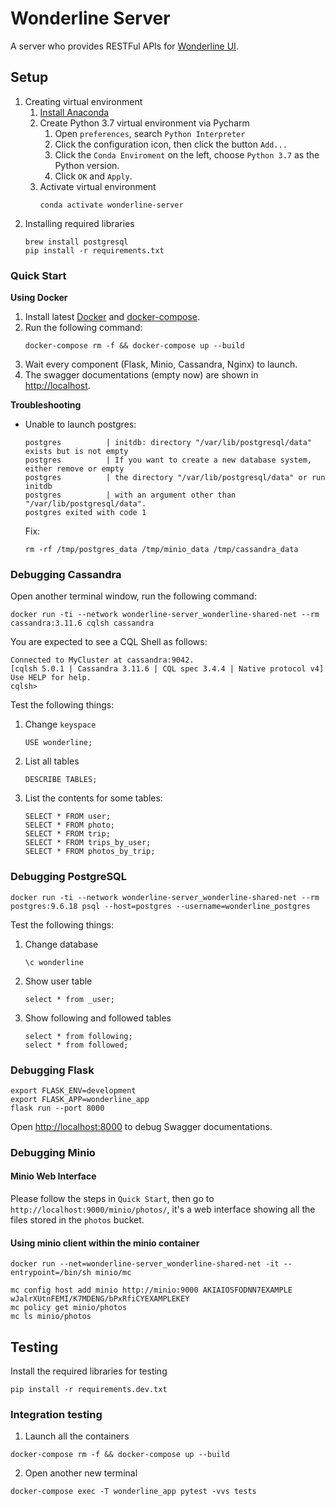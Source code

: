 # Wonderline Server
A server who provides RESTFul APIs for [Wonderline UI](https://github.com/yyyyyan/wonderline-ui).
## Setup
 1. Creating virtual environment
    1. [Install Anaconda](https://docs.anaconda.com/anaconda/install/)
    2. Create Python 3.7 virtual environment via Pycharm
        1. Open `preferences`, search `Python Interpreter`
        2. Click the configuration icon, then click the button `Add...`
        3. Click the `Conda Enviroment` on the left, choose `Python 3.7` as the Python version.
        4. Click `OK` and `Apply`.
    3. Activate virtual environment
        ```shell script
        conda activate wonderline-server
        ```
 2. Installing required libraries
    ```shell script
    brew install postgresql
    pip install -r requirements.txt
    ```
### Quick Start
**Using Docker**
 1. Install latest [Docker](https://docs.docker.com/get-docker/) and [docker-compose](https://docs.docker.com/compose/install/).
 2. Run the following command:
    ```shell script
    docker-compose rm -f && docker-compose up --build
    ```
 3. Wait every component (Flask, Minio, Cassandra, Nginx) to launch.
 6. The swagger documentations (empty now) are shown in [http://localhost](http://localhost).

**Troubleshooting**
 - Unable to launch postgres:
   ```shell script
   postgres          | initdb: directory "/var/lib/postgresql/data" exists but is not empty
   postgres          | If you want to create a new database system, either remove or empty
   postgres          | the directory "/var/lib/postgresql/data" or run initdb
   postgres          | with an argument other than "/var/lib/postgresql/data".
   postgres exited with code 1
   ```
   Fix:
   ```commandline
   rm -rf /tmp/postgres_data /tmp/minio_data /tmp/cassandra_data
   ```


### Debugging Cassandra
Open another terminal window, run the following command:
```shell script
docker run -ti --network wonderline-server_wonderline-shared-net --rm cassandra:3.11.6 cqlsh cassandra
```
You are expected to see a CQL Shell as follows:
```shell script
Connected to MyCluster at cassandra:9042.
[cqlsh 5.0.1 | Cassandra 3.11.6 | CQL spec 3.4.4 | Native protocol v4]
Use HELP for help.
cqlsh>
```

Test the following things:
 1. Change `keyspace`
    ```shell script
    USE wonderline;
    ```
 2. List all tables
    ```shell script
    DESCRIBE TABLES;
    ```
 3. List the contents for some tables:
    ```shell script
    SELECT * FROM user;
    SELECT * FROM photo;
    SELECT * FROM trip;
    SELECT * FROM trips_by_user;
    SELECT * FROM photos_by_trip;
    ```
### Debugging PostgreSQL
```shell script
docker run -ti --network wonderline-server_wonderline-shared-net --rm postgres:9.6.18 psql --host=postgres --username=wonderline_postgres
```

Test the following things:
 1. Change database
    ```
    \c wonderline
    ```
 2. Show user table
    ```
    select * from _user;
    ```
 3. Show following and followed tables
    ```
    select * from following;
    select * from followed;
    ```
### Debugging Flask
```shell script
export FLASK_ENV=development
export FLASK_APP=wonderline_app
flask run --port 8000
```
Open [http://localhost:8000](http://localhost:8000) to debug Swagger documentations.
### Debugging Minio
#### Minio Web Interface
Please follow the steps in `Quick Start`, then go to `http://localhost:9000/minio/photos/`,
it's a web interface showing all the files stored in the `photos` bucket.

#### Using minio client within the minio container
```shell script
docker run --net=wonderline-server_wonderline-shared-net -it --entrypoint=/bin/sh minio/mc
```
```shell script
mc config host add minio http://minio:9000 AKIAIOSFODNN7EXAMPLE wJalrXUtnFEMI/K7MDENG/bPxRfiCYEXAMPLEKEY
mc policy get minio/photos
mc ls minio/photos
```
## Testing
Install the required libraries for testing
```shell script
pip install -r requirements.dev.txt
```
### Integration testing
 1. Launch all the containers
 ```shell script
 docker-compose rm -f && docker-compose up --build
 ```
 2. Open another new terminal
 ```shell script
 docker-compose exec -T wonderline_app pytest -vvs tests
 ```